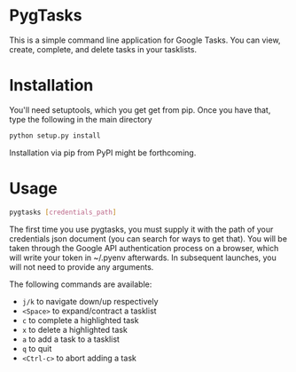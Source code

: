 # PygTasks

This is a simple command line application for Google Tasks.  You can view, create, complete, and delete tasks in your tasklists.

# Installation

You'll need setuptools, which you get get from pip.  Once you have that, type the following in the main directory

```sh
python setup.py install
```

Installation via pip from PyPI might be forthcoming.

# Usage

```sh
pygtasks [credentials_path]
```

The first time you use pygtasks, you must supply it with the path of your credentials json document (you can search for ways to get that).  You will be taken through the Google API authentication process on a browser, which will write your token in ~/.pyenv afterwards.  In subsequent launches, you will not need to provide any arguments.

The following commands are available:

* `j/k` to navigate down/up respectively
* `<Space>` to expand/contract a tasklist
* `c` to complete a highlighted task
* `x` to delete a highlighted task
* `a` to add a task to a tasklist
* `q` to quit
* `<Ctrl-c>` to abort adding a task
